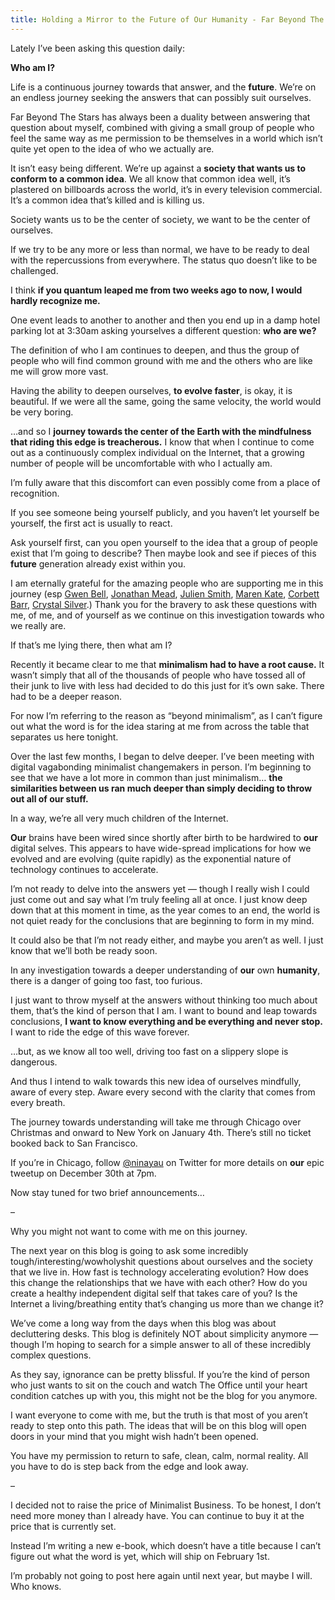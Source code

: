 ```yaml
---
title: Holding a Mirror to the Future of Our Humanity - Far Beyond The Stars
---
```


Lately I’ve been asking this question daily:

**Who am I?**

Life is a continuous journey towards that answer, and the **future**. We’re on
an endless journey seeking the answers that can possibly suit ourselves.

Far Beyond The Stars has always been a duality between answering that question
about myself, combined with giving a small group of people who feel the same
way as me permission to be themselves in a world which isn’t quite yet open to
the idea of who we actually are.

It isn’t easy being different. We’re up against a **society that wants us to
conform to a common idea**. We all know that common idea well, it’s plastered
on billboards across the world, it’s in every television commercial. It’s a
common idea that’s killed and is killing us.

Society wants us to be the center of society, we want to be the center of
ourselves.

If we try to be any more or less than normal, we have to be ready to deal with
the repercussions from everywhere. The status quo doesn’t like to be
challenged.

I think **if you quantum leaped me from two weeks ago to now, I would hardly
recognize me.**

One event leads to another to another and then you end up in a damp hotel
parking lot at 3:30am asking yourselves a different question: **who are we?**

The definition of who I am continues to deepen, and thus the group of people
who will find common ground with me and the others who are like me will grow
more vast.

Having the ability to deepen ourselves, **to evolve faster**, is okay, it is
beautiful. If we were all the same, going the same velocity, the world would
be very boring.

…and so I **journey towards the center of the Earth with the mindfulness that
riding this edge is treacherous.** I know that when I continue to come out as
a continuously complex individual on the Internet, that a growing number of
people will be uncomfortable with who I actually am.

I’m fully aware that this discomfort can even possibly come from a place of
recognition.

If you see someone being yourself publicly, and you haven’t let yourself be
yourself, the first act is usually to react.

Ask yourself first, can you open yourself to the idea that a group of people
exist that I’m going to describe? Then maybe look and see if pieces of this
**future** generation already exist within you.

I am eternally grateful for the amazing people who are supporting me in this
journey (esp [Gwen Bell](http://www.gwenbell.com/), [Jonathan
Mead](http://www.illuminatedmind.net/), [Julien
Smith](http://www.inoveryourhead.net/), [Maren
Kate](http://www.escapingthe9to5.com/), [Corbett
Barr](http://www.corbettbarr.com/), [Crystal
Silver](http://crystalsilver.com/).) Thank you for the bravery to ask these
questions with me, of me, and of yourself as we continue on this investigation
towards who we really are.

If that’s me lying there, then what am I?

Recently it became clear to me that **minimalism had to have a root cause.**
It wasn’t simply that all of the thousands of people who have tossed all of
their junk to live with less had decided to do this just for it’s own sake.
There had to be a deeper reason.

For now I’m referring to the reason as “beyond minimalism”, as I can’t figure
out what the word is for the idea staring at me from across the table that
separates us here tonight.

Over the last few months, I began to delve deeper. I’ve been meeting with
digital vagabonding minimalist changemakers in person. I’m beginning to see
that we have a lot more in common than just minimalism… **the similarities
between us ran much deeper than simply deciding to throw out all of our
stuff.**

In a way, we’re all very much children of the Internet.

**Our** brains have been wired since shortly after birth to be hardwired to **our** digital selves. This appears to have wide-spread implications for how we evolved and are evolving (quite rapidly) as the exponential nature of technology continues to accelerate.

I’m not ready to delve into the answers yet — though I really wish I could
just come out and say what I’m truly feeling all at once. I just know deep
down that at this moment in time, as the year comes to an end, the world is
not quiet ready for the conclusions that are beginning to form in my mind.

It could also be that I’m not ready either, and maybe you aren’t as well. I
just know that we’ll both be ready soon.

In any investigation towards a deeper understanding of **our** own
**humanity**, there is a danger of going too fast, too furious.

I just want to throw myself at the answers without thinking too much about
them, that’s the kind of person that I am. I want to bound and leap towards
conclusions, **I want to know everything and be everything and never stop.** I
want to ride the edge of this wave forever.

…but, as we know all too well, driving too fast on a slippery slope is
dangerous.

And thus I intend to walk towards this new idea of ourselves mindfully, aware
of every step. Aware every second with the clarity that comes from every
breath.

The journey towards understanding will take me through Chicago over Christmas
and onward to New York on January 4th. There’s still no ticket booked back to
San Francisco.

If you’re in Chicago, follow [@ninayau](http://www.twitter.com/ninayau) on
Twitter for more details on **our** epic tweetup on December 30th at 7pm.

Now stay tuned for two brief announcements…

–

Why you might not want to come with me on this journey.

The next year on this blog is going to ask some incredibly
tough/interesting/wowholyshit questions about ourselves and the society that
we live in. How fast is technology accelerating evolution? How does this
change the relationships that we have with each other? How do you create a
healthy independent digital self that takes care of you? Is the Internet a
living/breathing entity that’s changing us more than we change it?

We’ve come a long way from the days when this blog was about decluttering
desks. This blog is definitely NOT about simplicity anymore — though I’m
hoping to search for a simple answer to all of these incredibly complex
questions.

As they say, ignorance can be pretty blissful. If you’re the kind of person
who just wants to sit on the couch and watch The Office until your heart
condition catches up with you, this might not be the blog for you anymore.

I want everyone to come with me, but the truth is that most of you aren’t
ready to step onto this path. The ideas that will be on this blog will open
doors in your mind that you might wish hadn’t been opened.

You have my permission to return to safe, clean, calm, normal reality. All you
have to do is step back from the edge and look away.

–

I decided not to raise the price of Minimalist Business. To be honest, I don’t
need more money than I already have. You can continue to buy it at the price
that is currently set.

Instead I’m writing a new e-book, which doesn’t have a title because I can’t
figure out what the word is yet, which will ship on February 1st.

I’m probably not going to post here again until next year, but maybe I will.
Who knows.
